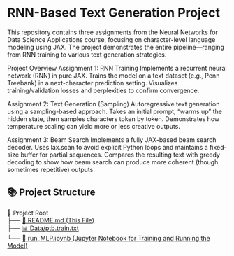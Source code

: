 # RNN-Based Text Generation Project
This repository contains three assignments from the Neural Networks for Data Science Applications course, focusing on character-level language modeling using JAX. The project demonstrates the entire pipeline—ranging from RNN training to various text generation strategies.

Project Overview
Assignment 1: RNN Training
Implements a recurrent neural network (RNN) in pure JAX.
Trains the model on a text dataset (e.g., Penn Treebank) in a next-character prediction setting.
Visualizes training/validation losses and perplexities to confirm convergence.

Assignment 2: Text Generation (Sampling)
Autoregressive text generation using a sampling-based approach.
Takes an initial prompt, “warms up” the hidden state, then samples characters token by token.
Demonstrates how temperature scaling can yield more or less creative outputs.

Assignment 3: Beam Search
Implements a fully JAX-based beam search decoder.
Uses lax.scan to avoid explicit Python loops and maintains a fixed-size buffer for partial sequences.
Compares the resulting text with greedy decoding to show how beam search can produce more coherent (though sometimes repetitive) outputs.

## 📚 **Project Structure**
📂 Project Root   
├── [📄 README.md (This File)](README.md)    
├── [📊 Data/ptb.train.txt](https://github.com/miladtorabi65/NNDS/tree/4e8caff39fd34b8725d37a89c026eb54afb80254/Data)    
└── [📒 run_MLP.ipynb (Jupyter Notebook for Training and Running the Model)](run_MLP.ipynb)  
